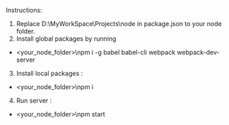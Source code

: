 Instructions:
1. Replace D:\\MyWorkSpace\\Projects\\node in package.json to your node folder.
2. Install  global packages by running
- <your_node_folder>\npm i -g babel babel-cli webpack webpack-dev-server
3. Install local packages :
- <your_node_folder>\npm i
4. Run server :
- <your_node_folder>\npm start
